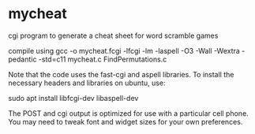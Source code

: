 # mycheat
cgi program to generate a cheat sheet for word scramble games

compile using gcc -o mycheat.fcgi -lfcgi -lm -laspell -O3 -Wall -Wextra -pedantic -std=c11 mycheat.c FindPermutations.c 

Note that the code uses the fast-cgi and aspell libraries. To install the necessary headers and libraries on ubuntu, use:

sudo apt install libfcgi-dev libaspell-dev

The POST and cgi output is optimized for use with a particular cell phone. You may need to tweak font and widget sizes for your own preferences.

